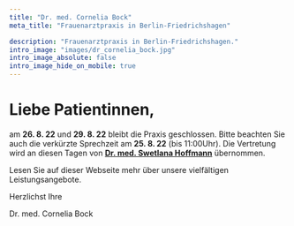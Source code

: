 ```yaml
---
title: "Dr. med. Cornelia Bock"
meta_title: "Frauenarztpraxis in Berlin-Friedrichshagen"

description: "Frauenarztpraxis in Berlin-Friedrichshagen."
intro_image: "images/dr_cornelia_bock.jpg"
intro_image_absolute: false
intro_image_hide_on_mobile: true
---
```


# Liebe Patientinnen,


am **26. 8. 22** und **29. 8. 22** bleibt die Praxis geschlossen.
Bitte beachten Sie auch die verkürzte Sprechzeit am **25. 8. 22** (bis
11:00Uhr). Die Vertretung wird an diesen Tagen von [**Dr. med. Swetlana
Hoffmann**](https://www.praxisklinik-dres-hoffmann.de/) übernommen.


Lesen Sie auf dieser Webseite mehr über unsere vielfältigen
Leistungsangebote.

Herzlichst Ihre

Dr. med. Cornelia Bock
 
<!--
[**Frau Dr. Jende-Roil**](https://wendenschlosspraxis.berlin/praxis.html)

[**Dr. med. Swetlana Hoffmann**](https://www.praxisklinik-dres-hoffmann.de/)

am **30. Juni** bleibt die Praxis wegen unserer _Quartalsabrechnung_ geschlossen.
-->

